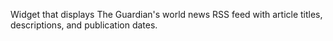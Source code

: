 Widget that displays The Guardian's world news RSS feed with article titles, descriptions, and publication dates.